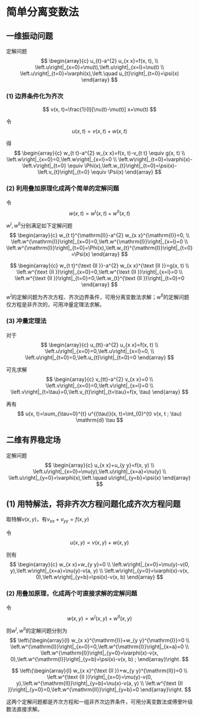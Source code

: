 # 简单分离变数法

## 一维振动问题

定解问题
$$
\begin{array}{c}
u_{t}-a^{2} u_{x x}=f(x, t), \\
\left.u\right|_{x=0}=\mu(t),\left.u\right|_{x=l}=\nu(t) \\
\left.u\right|_{t=0}=\varphi(x),\left.\quad u_{t}\right|_{t=0}=\psi(x)
\end{array}
$$

### (1) 边界条件化为齐次
$$
v(x, t)=\frac{1}{l}[\nu(t)-\mu(t)] x+\mu(t)
$$

令
$$u(x, t)=v(x, t)+w(x, t)$$

得
$$
\begin{array}{c}
w_{t t}-a^{2} w_{x x}=f(x, t)-v_{t t} \equiv g(x, t) \\
\left.w\right|_{x=0}=0,\left.w\right|_{x=l}=0 \\
\left.w\right|_{t=0}=\varphi(x)-\left.v\right|_{t=0} \equiv \Phi(x),\left.w_{t}\right|_{t=0}=\psi(x)-\left.v_{t}\right|_{t=0} \equiv \Psi(x)
\end{array}
$$

### (2) 利用叠加原理化成两个简单的定解问题

令
$$
w(x, t)=w^{\mathrm{I}}(x, t)+w^{\mathrm{II}}(x, t)
$$

$w^{\mathrm{I}},w^{\mathrm{II}}$分别满足如下定解问题
$$
\begin{array}{c}
w_{t t}^{\mathrm{I}}-a^{2} w_{x x}^{\mathrm{I}}=0, \\
\left.w^{\mathrm{I}}\right|_{x=0}=0,\left.w^{\mathrm{I}}\right|_{x=l}=0 \\
\left.w^{\mathrm{I}}\right|_{t=0}=\Phi(x),\left.w_{t}^{\mathrm{I}}\right|_{t=0}=\Psi(x)
\end{array}
$$

$$
\begin{array}{c}
w_{t t}^{\text {II }}-a^{2} w_{x x}^{\text {II }}=g(x, t) \\
\left.w^{\text {II }}\right|_{x=0}=0,\left.w^{\text {II }}\right|_{x=l}=0 \\
\left.w^{\text {II }}\right|_{t=0}=0,\left.w_{t}^{\text {II }}\right|_{t=0}=0
\end{array}
$$

$w^{\mathrm{I}}$的定解问题为齐次方程、齐次边界条件，可用分离变数法求解；$w^{\mathrm{II}}$的定解问题仅方程是非齐次的，可用冲量定理法求解。

### (3) 冲量定理法

对于
$$
\begin{array}{c}
u_{tt}-a^{2} u_{x x}=f(x, t) \\
\left.u\right|_{x=0}=0,\left.u\right|_{x=l}=0, \\
\left.u\right|_{t=0}=0,\left.u_{t}\right|_{t=0}=0
\end{array}
$$

可先求解
$$
\begin{array}{c}
v_{tt}-a^{2} v_{x x}=0 \\
\left.v\right|_{x=0}=0,\left.v\right|_{x=l}=0 \\
\left.v\right|_{t=\tau}=0,\left.v_{t}\right|_{t=\tau}=f(x, \tau)
\end{array}
$$

再有
$$
u(x, t)=\sum_{\tau=0}^{t} u^{(\tau)}(x, t)=\int_{0}^{t} v(x, t ; \tau) \mathrm{d} \tau
$$


## 二维有界稳定场

定解问题
$$
\begin{array}{c}
u_{x x}+u_{y y}=f(x, y) \\
\left.u\right|_{x=0}=\mu(y),\left.u\right|_{x=a}=\nu(y) \\
\left.u\right|_{y=0}=\varphi(x),\left.\quad u\right|_{y=b}=\psi(x)
\end{array}
$$

## (1) 用特解法，将非齐次方程问题化成齐次方程问题

取特解$v(x,y)$，有$v_{xx}+v_{yy}=f(x,y)$

令
$$u(x, y)=v(x, y)+w(x, y)$$

则有
$$
\begin{array}{c}
w_{x x}+w_{y y}=0 \\
\left.w\right|_{x=0}=\mu(y)-v(0, y),\left.w\right|_{x=a}=\nu(y)-v(a, y) \\
\left.w\right|_{y=0}=\varphi(x)-v(x, 0),\left.w\right|_{y=b}=\psi(x)-v(x, b)
\end{array}
$$

### (2) 用叠加原理，化成两个可直接求解的定解问题

令
$$
w(x, y)=w^{\mathrm{I}}(x, y)+w^{\mathrm{II}}(x, y)
$$

则$w^{\mathrm{I}},w^{\mathrm{II}}$的定解问题分别为
$$
\left\{\begin{array}{l}
w_{x x}^{\mathrm{I}}+w_{y y}^{\mathrm{I}}=0 \\
\left.w^{\mathrm{I}}\right|_{x=0}=0,\left.w^{\mathrm{I}}\right|_{x=a}=0 \\
\left.w^{\mathrm{I}}\right|_{y=0}=\varphi(x)-v(x, 0),\left.w^{\mathrm{I}}\right|_{y=b}=\psi(x)-v(x, b) ;
\end{array}\right.
$$

$$
\left\{\begin{array}{l}
w_{x x}^{\text {II }}+w_{y y}^{\mathrm{II}}=0 \\
\left.w^{\text {II }}\right|_{x=0}=\mu(y)-v(0, y),\left.w^{\mathrm{II}}\right|_{y=b}=\nu(x)-v(a, y) \\
\left.w^{\text {II }}\right|_{y=0}=0,\left.w^{\mathrm{II}}\right|_{y=b}=0
\end{array}\right.
$$

这两个定解问题都是齐次方程和一组非齐次边界条件，可用分离变数法或傅里叶级数法直接求解。
